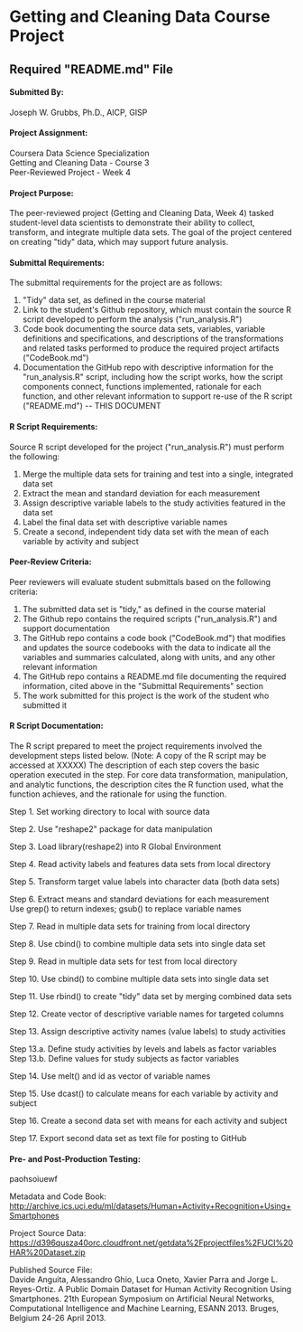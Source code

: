 # Getting and Cleaning Data Course Project

## Required "README.md" File

#### Submitted By:
Joseph W. Grubbs, Ph.D., AICP, GISP

#### Project Assignment:
Coursera Data Science Specialization  
Getting and Cleaning Data - Course 3  
Peer-Reviewed Project - Week 4

#### Project Purpose:
The peer-reviewed project (Getting and Cleaning Data, Week 4) tasked student-level data scientists to demonstrate their ability to collect, transform, and integrate multiple data sets. The goal of the project centered on creating "tidy" data, which may support future analysis. 

#### Submittal Requirements:
The submittal requirements for the project are as follows:
1. "Tidy" data set, as defined in the course material
2. Link to the student's Github repository, which must contain the source R script developed to perform the analysis ("run_analysis.R")
3. Code book documenting the source data sets, variables, variable definitions and specifications, and descriptions of the transformations and related tasks performed to produce the required project artifacts ("CodeBook.md") 
4. Documentation the GitHub repo with descriptive information for the "run_analysis.R" script, including how the script works, how the script components connect, functions implemented, rationale for each function, and other relevant information to support re-use of the R script ("README.md") -- THIS DOCUMENT

#### R Script Requirements:
Source R script developed for the project ("run_analysis.R") must perform the following:
1. Merge the multiple data sets for training and test into a single, integrated data set
2. Extract the mean and standard deviation for each measurement
3. Assign descriptive variable labels to the study activities featured in the data set
4. Label the final data set with descriptive variable names
5. Create a second, independent tidy data set with the mean of each variable by activity and subject

#### Peer-Review Criteria:
Peer reviewers will evaluate student submittals based on the following criteria:
1. The submitted data set is "tidy," as defined in the course material
2. The Github repo contains the required scripts ("run_analysis.R") and support documentation
3. The GitHub repo contains a code book ("CodeBook.md") that modifies and updates the source codebooks with the data to indicate all the variables and summaries calculated, along with units, and any other relevant information
4. The GitHub repo contains a README.md file documenting the required information, cited above in the "Submittal Requirements" section
5. The work submitted for this project is the work of the student who submitted it

#### R Script Documentation:
The R script prepared to meet the project requirements involved the development steps listed below. (Note: A copy of the R script may be accessed at XXXXX) The description of each step covers the basic operation executed in the step.  For core data transformation, manipulation, and analytic functions, the description cites the R function used, what the function achieves, and the rationale for using the function.

Step 1. Set working directory to local with source data

Step 2. Use "reshape2" package for data manipulation

Step 3. Load library(reshape2) into R Global Environment

Step 4. Read activity labels and features data sets from local directory

Step 5. Transform target value labels into character data (both data sets)

Step 6. Extract means and standard deviations for each measurement  
Use grep() to return indexes; gsub() to replace variable names

Step 7. Read in multiple data sets for training from local directory

Step 8. Use cbind() to combine multiple data sets into single data set

Step 9. Read in multiple data sets for test from local directory  

Step 10. Use cbind() to combine multiple data sets into single data set

Step 11. Use rbind() to create "tidy" data set by merging combined data sets

Step 12. Create vector of descriptive variable names for targeted columns

Step 13. Assign descriptive activity names (value labels) to study activities

Step 13.a. Define study activities by levels and labels as factor variables
Step 13.b. Define values for study subjects as factor variables

Step 14. Use melt() and id as vector of variable names

Step 15. Use dcast() to calculate means for each variable by activity and subject

Step 16. Create a second data set with means for each activity and subject

Step 17. Export second data set as text file for posting to GitHub

#### Pre- and Post-Production Testing:
paohsoiuewf


Metadata and Code Book:  
http://archive.ics.uci.edu/ml/datasets/Human+Activity+Recognition+Using+Smartphones

Project Source Data:  
https://d396qusza40orc.cloudfront.net/getdata%2Fprojectfiles%2FUCI%20HAR%20Dataset.zip

Published Source File:  
Davide Anguita, Alessandro Ghio, Luca Oneto, Xavier Parra and Jorge L. Reyes-Ortiz. A Public Domain Dataset for Human Activity Recognition Using Smartphones. 21th European Symposium on Artificial Neural Networks, Computational Intelligence and Machine Learning, ESANN 2013. Bruges, Belgium 24-26 April 2013.
